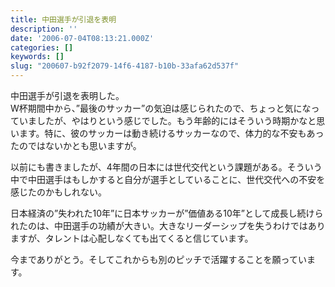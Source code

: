 ```yaml
---
title: 中田選手が引退を表明
description: ''
date: '2006-07-04T08:13:21.000Z'
categories: []
keywords: []
slug: "200607-b92f2079-14f6-4187-b10b-33afa62d537f"
---
```

中田選手が引退を表明した。  
W杯期間中から、”最後のサッカー”の気迫は感じられたので、ちょっと気になっていましたが、やはりという感じでした。もう年齢的にはそういう時期かなと思います。特に、彼のサッカーは動き続けるサッカーなので、体力的な不安もあったのではないかとも思いますが。

以前にも書きましたが、4年間の日本には世代交代という課題がある。そういう中で中田選手はもしかすると自分が選手としていることに、世代交代への不安を感じたのかもしれない。

日本経済の”失われた10年”に日本サッカーが”価値ある10年”として成長し続けられたのは、中田選手の功績が大きい。大きなリーダーシップを失うわけではありますが、タレントは心配しなくても出てくると信じています。

今までありがとう。そしてこれからも別のピッチで活躍することを願っています。